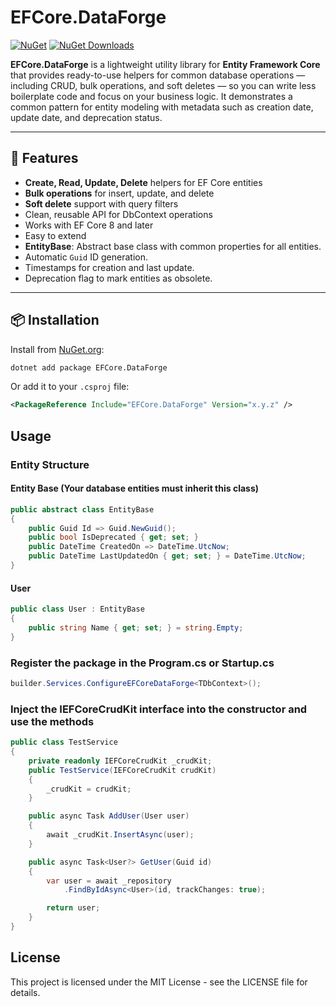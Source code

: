 # EFCore.DataForge

[![NuGet](https://img.shields.io/nuget/v/EFCore.DataForge.svg)](https://www.nuget.org/packages/EFCore.DataForge)
[![NuGet Downloads](https://img.shields.io/nuget/dt/EFCore.DataForge.svg)](https://www.nuget.org/packages/EFCore.DataForge)

**EFCore.DataForge** is a lightweight utility library for **Entity Framework Core** that provides ready-to-use helpers for common database operations — including CRUD, bulk operations, and soft deletes — so you can write less boilerplate code and focus on your business logic.
It demonstrates a common pattern for entity modeling with metadata such as creation date, update date, and deprecation status.

---

## 🚀 Features
- **Create, Read, Update, Delete** helpers for EF Core entities
- **Bulk operations** for insert, update, and delete
- **Soft delete** support with query filters
- Clean, reusable API for DbContext operations
- Works with EF Core 8 and later
- Easy to extend
- **EntityBase**: Abstract base class with common properties for all entities.
- Automatic `Guid` ID generation.
- Timestamps for creation and last update.
- Deprecation flag to mark entities as obsolete.

---

## 📦 Installation
Install from [NuGet.org](https://www.nuget.org/packages/EFCore.DataForge):

```bash
dotnet add package EFCore.DataForge
```

Or add it to your `.csproj` file:
```xml
<PackageReference Include="EFCore.DataForge" Version="x.y.z" />
```

## Usage

### Entity Structure

#### Entity Base (Your database entities must inherit this class)
```csharp
public abstract class EntityBase
{
    public Guid Id => Guid.NewGuid();
    public bool IsDeprecated { get; set; }
    public DateTime CreatedOn => DateTime.UtcNow;
    public DateTime LastUpdatedOn { get; set; } = DateTime.UtcNow;
}
```

#### User
```csharp
public class User : EntityBase
{
    public string Name { get; set; } = string.Empty;
}
```

### Register the package in the Program.cs or Startup.cs
```csharp
builder.Services.ConfigureEFCoreDataForge<TDbContext>();
```

### Inject the IEFCoreCrudKit interface into the constructor and use the methods
```csharp
public class TestService 
{
    private readonly IEFCoreCrudKit _crudKit;
    public TestService(IEFCoreCrudKit crudKit)
    {
        _crudKit = crudKit;
    }

    public async Task AddUser(User user)
    {
        await _crudKit.InsertAsync(user);
    }

    public async Task<User?> GetUser(Guid id)
    {
        var user = await _repository
            .FindByIdAsync<User>(id, trackChanges: true);

        return user;
    }
}
```

## License
This project is licensed under the MIT License - see the LICENSE file for details.
